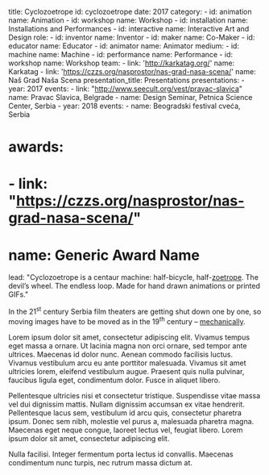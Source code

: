 title: Cyclozoetrope
id: cyclozoetrope
date: 2017
category: 
    - id: animation
      name: Animation
    - id: workshop
      name: Workshop
    - id: installation
      name: Installations and Performances
    - id: interactive
      name: Interactive Art and Design
role:
    - id: inventor
      name: Inventor
    - id: maker
      name: Co-Maker
    - id: educator
      name: Educator
    - id: animator
      name: Animator
medium:
    - id: machine
      name: Machine
    - id: performance
      name: Performance
    - id: workshop
      name: Workshop
team:
    - link: 'http://karkatag.org/'
      name: Karkatag
    - link: 'https://czzs.org/nasprostor/nas-grad-nasa-scena/'
      name: Naš Grad Naša Scena
presentation_title: Presentations
presentations:
    - year: 2017
      events:
        - link: "http://www.seecult.org/vest/pravac-slavica"
          name: Pravac Slavica, Belgrade
        - name: Design Seminar, Petnica Science Center, Serbia
    - year: 2018
      events:
        - name: Beogradski festival cveća, Serbia
# awards:
#     - link: "https://czzs.org/nasprostor/nas-grad-nasa-scena/"
#       name: Generic Award Name          
lead: "<span class='first-word-project-title'  target='_blank'>Cyclozoetrope</span> is a centaur machine: half-bicycle, half-<a href='https://en.wikipedia.org/wiki/Zoetrope' target='_blank'>zoetrope</a>.
The devil’s wheel. The endless loop. Made for hand
drawn animations or printed GIFs."

In the 21<sup>st</sup> century Serbia film theaters are getting shut down one by one, so moving images have to
be moved as in the 19<sup>th</sup> century – <a href='https://en.wikipedia.org/wiki/Precursors_of_film' target='_blank'>mechanically</a>.

Lorem ipsum dolor sit amet, consectetur adipiscing elit. Vivamus tempus eget massa a ornare. Ut lacinia magna non orci ornare, sed tempor ante ultrices. Maecenas id dolor nunc. Aenean commodo facilisis luctus. Vivamus vestibulum arcu eu ante porttitor malesuada. Vivamus sit amet ultricies lorem, eleifend vestibulum augue. Praesent quis nulla pulvinar, faucibus ligula eget, condimentum dolor. Fusce in aliquet libero.

Pellentesque ultricies nisi et consectetur tristique. Suspendisse vitae massa vel dui dignissim mattis. Nullam dignissim accumsan ex vitae hendrerit. Pellentesque lacus sem, vestibulum id arcu quis, consectetur pharetra ipsum. Donec sem nibh, molestie vel purus a, malesuada pharetra magna. Maecenas eget neque congue, laoreet lectus vel, feugiat libero. Lorem ipsum dolor sit amet, consectetur adipiscing elit.

Nulla facilisi. Integer fermentum porta lectus id convallis. Maecenas condimentum nunc turpis, nec rutrum massa dictum at. 
